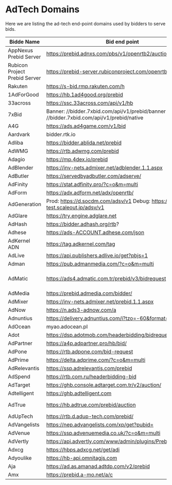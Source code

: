 # AdTech Domains

Here we are listing the ad-tech end-point domains used by bidders to serve bids.

Bidde Name | Bid end point | User-sync end point |
------------ | ------------- | -------------
AppNexus Prebid Server | https://prebid.adnxs.com/pbs/v1/openrtb2/auction | https://prebid.adnxs.com/pbs/v1/cookie_sync |
Rubicon Project Prebid Server | https://prebid-server.rubiconproject.com/openrtb2/auction | https://prebid-server.rubiconproject.com/cookie_sync |
Rakuten | https://s-bid.rmp.rakuten.com/h | |
1AdForGood | https://hb.1ad4good.org/prebid | |
33across | https://ssc.33across.com/api/v1/hb | https://ssc-cms.33across.com/ps/?m=xch&rt=html&ru=deb |
7xBid | Banner: //bidder.7xbid.com/api/v1/prebid/banner Native: //bidder.7xbid.com/api/v1/prebid/native | //bidder.7xbid.com/api/v1/cookie/gen |
A4G | https://ads.ad4game.com/v1/bid | |
Aardvark | bidder.rtk.io | sync.rtk.io |
Adliba | https://bidder.ablida.net/prebid | |
AdWMG | https://rtb.adwmg.com/prebid | https://rtb.adwmg.com/cphb.html? |
Adagio | https://mp.4dex.io/prebid | |
AdBlender | https://inv-nets.admixer.net/adblender.1.1.aspx | |
AdButler | https://servedbyadbutler.com/adserve/ | |
AdFinity | https://stat.adfinity.pro/?c=o&m=multi | https://stat.adfinity.pro/?c=o&m=cookie |
AdForm | https://adx.adform.net/adx/openrtb/ | |
AdGeneration | Prod: https://d.socdm.com/adsv/v1 Debug: https://api-test.scaleout.jp/adsv/v1 | |
AdGlare | https://try.engine.adglare.net | |
AdHash | https://bidder.adhash.org/rtb? | |
Adhese | https://ads-ACCOUNT.adhese.com/json | https://user-sync.adhese.com/iframe/user_sync.html |
AdKernel ADN | https://tag.adkernel.com/tag | |
AdLive | https://api.publishers.adlive.io/get?pbjs=1 | |
Adman | https://pub.admanmedia.com/?c=o&m=multi | https://pub.admanmedia.com/?c=o&m=sync |
AdMatic | https://ads4.admatic.com.tr/prebid/v3/bidrequest | iframe: https://ads4.admatic.com.tr/prebid/static/usersync/v3/async_usersync.html image: https://ads5.admatic.com.tr/prebid/v3/bidrequest/usersync |
AdMedia | https://prebid.admedia.com/bidder/ | |
AdMixer | https://inv-nets.admixer.net/prebid.1.1.aspx | |
AdNow | https://n.ads3-adnow.com/a | |
Adnuntius | https://delivery.adnuntius.com/i?tzo=-60&format=json | |
AdOcean | myao.adocean.pl | |
Adot | https://dsp.adotmob.com/headerbidding/bidrequest | |
AdPartner | https://a4p.adpartner.pro/hb/bid/ | |
AdPone | https://rtb.adpone.com/bid-request | https://eu-ads.adpone.com |
AdPrime | https://delta.adprime.com/?c=o&m=multi | https://delta.adprime.com/?c=rtb&m=sync |
AdRelevantis | https://ssp.adrelevantis.com/prebid | |
AdSpend | https://rtb.com.ru/headerbidding-bid | https://rtb.com.ru/headerbidding-sync? |
AdTarget | https://ghb.console.adtarget.com.tr/v2/auction/ | |
Adtelligent | https://ghb.adtelligent.com | |
AdTrue | https://hb.adtrue.com/prebid/auction | Iframe: https://hb.adtrue.com/prebid/usersync?t=iframe&p= Image: https://hb.adtrue.com/prebid/usersync?t=img&p= |
AdUpTech | https://rtb.d.adup-tech.com/prebid/ | |
AdVangelists | https://nep.advangelists.com/xp/get?pubid= | |
AdVenue | https://ssp.advenuemedia.co.uk/?c=o&m=multi | |
AdVertly | https://api.advertly.com/www/admin/plugins/Prebid/getAd.php | https://api.advertly.com/www/admin/plugins/Prebid/userSync.php |
Adxcg | https://hbps.adxcg.net/get/adi | |
Adyoulike | https://hb-api.omnitagjs.com | |
Aja| https://ad.as.amanad.adtdp.com/v2/prebid | |
Amx | https://prebid.a-mo.net/a/c | |








